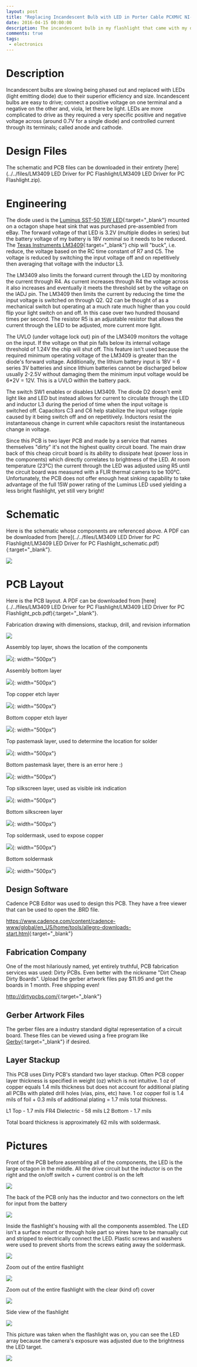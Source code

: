 ```yaml
---
layout: post
title: "Replacing Incandescent Bulb with LED in Porter Cable PCXMVC NI-CD/LI-ION Flashlight"
date: 2016-04-15 00:00:00
description: The incandescent bulb in my flashlight that came with my drill/impact set kept burning out. I'll cover replacing it with an LED by making a custom schematic and PCB.
comments: true
tags: 
 - electronics
---
```


# Description

Incandescent bulbs are slowing being phased out and replaced with LEDs (light emitting diode) due to their superior efficiency and size. Incandescent bulbs are easy to drive; connect a positive voltage on one terminal and a negative on the other and, viola, let there be light. LEDs are more complicated to drive as they required a very specific positive and negative voltage across (around 0.7V for a single diode) and controlled current through its terminals; called anode and cathode. 

# Design Files

The schematic and PCB files can be downloaded in their entirety [here](../../files/LM3409 LED Driver for PC Flashlight/LM3409 LED Driver for PC Flashlight.zip).

# Engineering

The diode used is the [Luminus SST-50 15W LED](http://www.luminus.com/products/Luminus_SST50_Datasheet.pdf){:target="_blank"} mounted on a octagon shape heat sink that was purchased pre-assembled from eBay. The forward voltage of that LED is 3.2V (multiple diodes in series) but the battery voltage of my battery is 18V nominal so it needs to be reduced. The [Texas Instruments LM3409](http://www.ti.com/lit/ds/symlink/lm3409.pdf){:target="_blank"} chip will "buck", i.e. reduce, the voltage based on the RC time constant of R7 and C5. The voltage is reduced by switching the input voltage off and on repetitively then averaging that voltage with the inductor L3. 

The LM3409 also limits the forward current through the LED by monitoring the current through R4. As current increases through R4 the voltage across it also increases and eventually it meets the threshold set by the voltage on the IADJ pin. The LM3409 then limits the current by reducing the time the input voltage is switched on through Q2. Q2 can be thought of as a mechanical switch but operating at a much rate much higher than you could flip your light switch on and off. In this case over two hundred thousand times per second. The resistor R5 is an adjustable resistor that allows the current through the LED to be adjusted, more current more light.  

The UVLO (under voltage lock out) pin of the LM3409 monitors the voltage on the input. If the voltage on that pin falls below its internal voltage threshold of 1.24V the chip will shut off. This feature isn't used because the required minimum operating voltage of the LM3409 is greater than the diode's forward voltage. Additionally, the lithium battery input is 18V = 6 series 3V batteries and since lithium batteries cannot be discharged below usually 2-2.5V without damaging them the minimum input voltage would be 6*2V = 12V. This is a UVLO within the battery pack.

The switch SW1 enables or disables LM3409. The diode D2 doesn't emit light like and LED but instead allows for current to circulate through the LED and inductor L3 during the period of time when the input voltage is switched off. Capacitors C3 and C6 help stabilize the input voltage ripple caused by it being switch off and on repetitively. Inductors resist the instantaneous change in current while capacitors resist the instantaneous change in voltage. 

Since this PCB is two layer PCB and made by a service that names themselves "dirty" it's not the highest quality circuit board. The main draw back of this cheap circuit board is its ability to dissipate heat (power loss in the components) which directly correlates to brightness of the LED. At room temperature (23°C) the current through the LED was adjusted using R5 until the circuit board was measured with a FLIR thermal camera to be 100°C. Unfortunately, the PCB does not offer enough heat sinking capability to take advantage of the full 15W power rating of the Luminus LED used yielding a less bright flashlight, yet still very bright!

# Schematic

Here is the schematic whose components are referenced above. A PDF can be downloaded from [here](../../files/LM3409 LED Driver for PC Flashlight/LM3409 LED Driver for PC Flashlight_schematic.pdf){:target="_blank"}.

![](https://lh3.googleusercontent.com/plR8nUc9gU0_mqIa2U304cSSQQqKQbEusUBMHlmZIKK8LVZyoybFC6luLHFW6LSG06kKR0pykdLIgBGwVnOxNUdCG5FG0rTWyLrZJIE_4_0RD2kK58TgBjb5ZdicrI5kpXDvYAMk8Q7YuqmtAXxlgiyHoWsdRWbGkZOYdBhTnbVN-luWHPN2QMKeKqvMTPw_H50WwisLYiovdX5Rs4NNE252u6gXVNIvs_V_XdEA8gz3FIg68V14mh_oZ9aS2L43QyjeS0Bkd3Kroy4sWdxNkFgPbTIHgoSz4G8QiGREkmvDXLJKpBQ7MctUTTZRGEzOPpYlz8RjBOcVdFRzUJn54OVl08M_fJASCS2Lv3k28ccK25mR6UZ0gwzdXuz2nHCNeBBVISXdb1_U4uvqnnHF4emu582HUvBfj4ZD-DBzZQsw9muKnNxbCv0K74TqPdBHgLMkflV6HrqiHH8SM56x4F5Ouluy0gh3wyVpKMkqESuNZiBW_kvFKzXCIOsuxFx1F-jpELYn6wnkwlNRPqmnnwMgW2qU3EnzsjZkQEj0xUAebGqfhBFMkfqUzzluMbMoADRHBMrzSd2i2vMzvvukw9VrXlFUfsHScaFLI2co5RUND4siOvIRy9yKJH_R6nHlVcyDpUGwrnIFTCLpPsW8uuQXfBB-7XhvlqISBpK2SQ=w1183-h880-no)

# PCB Layout

Here is the PCB layout. A PDF can be downloaded from [here](../../files/LM3409 LED Driver for PC Flashlight/LM3409 LED Driver for PC Flashlight_pcb.pdf){:target="_blank"}.

Fabrication drawing with dimensions, stackup, drill, and revision information

![](https://lh3.googleusercontent.com/8mkz4NJlq51Jk6fRmgkzyv6fNfFSHqZOz68sMzOqR7cXI1E5adbQDxxsKAMa4mOlt8UpLa4GbcX4JcmnkhrlYyYILGV_dVmXZydS7aDEx9cyM9jiAvSHh17P3chrI8Sxaq_yzc5XEgjlFNJMvz7iRMk_uWTUt2CccHaTH87g9Qa_KM4j8RAHQxPaUFiRN3iCpbYsxxuJHnbwcRfPUooXOztBYTQjEI2BtMbJEMtCO7zuU6I_tL8v-NOEEwLFLSApUr483jVzbJ8oyGKZCjpCif4KXkg6qrDd7eCwaOyIb-L3BRZJApTYNIZSWFHzNY-jhYrjXN90xY44kuPUM3QMQd65C7Jt35YVZChbOl0usry1Vw0Ds7T-9v7FeD4UYNcQ8iIzR7hoGrXU9Y0ZpR72XuLUKRMtBD4DucUx7B6VIIV6Xdi1j4vZuIeF4PM4N2VQXjdDr2Kt_OAwd1SiVwpXKir0Cd7weN8DjWB-yUm9rm3tLdlK4NXoZz_XmfKU4n-PrNZg9if5Y5L7hYx6N_zue3i2_qlzEciZPvOhPLIk9C5Xm1pk8W9G3Ns3aJX7FtLanx8Nxx0IoHPozMmpwQrEo9IRlBmNxAPygE0vBXWlh8F5wecHCKyW4M1xx6e7LCjKgPmcZQ6Si7ZDnx9vp2i7xI47aPqWUb0_LH9u8Y1AHg=w1031-h804-no)

Assembly top layer, shows the location of the components

![](https://lh3.googleusercontent.com/4VGKblV2DPeeb71fR-2K0R3UunSES1H7kDCwp7BnBNJXlvGf4AZsyoWbWDt2jC0cuoeBqP47c4DdOrGbn7ENqmuxLe29RRKwXztjl8qaE0aqxhh8l6RzZIcQJKxE_vQNZcdirCBqkVYpjftXwC3SpxtsTw0KSw7RvEKoHVJRQklBO8RUa3X2FAJhShSLS9je65aVaBUHkqBEeMKFiw_pDv6pG-ERIIjN5BGomARHLptHKOqS5gVDLR1nZehqzokkV7vrJhnn0t9q9bj2fs7upQeve_Xq1fufVTO46B9jBScJbjsknTze9QEfYkHGtqHG33ANmI6PeS8ezaWnF7l3ecPvL0fdLzKgNmANnae1smeDIsInggWxUD1w-CwCtKlzJb3HTyK6qMSrPx3kDtrgceTUG75nJaPABCio66yTqv6f9kOZXgXf_ES68OPjVuZgXiyzh6X7cmPNBrsAH6nFlSx_rA1_btaIx44kGKJ1gyWbFn0EbUlTVp_ftSw4AWDLdjqDC4pBx7eGxQJtOo5WH24VN1o75F67NEBWClFLcJElgXSvcBBjdQXfga0GeoTbjIGCw1_hS3bqDmIn9Sv8cH2wRKhrW-wOMnALrnjuyr11OB0gOBEOHC9lrfQFCue8I_eJ2RlbH96DUF8OwzyV1Ekz_bqsDUQLq5nDU4fdJA=w976-h395-no){: width="500px"}

Assembly bottom layer

![](https://lh3.googleusercontent.com/yhi1pXhgou4ryojgLHnrJkVkhGLxac2Bc3hEMPSaEZ10hwVoGXIEHI9wORaJ32DHQJnAtgOhTmj1GlF-Fu0qYKsgqGr7qQebTM89iquFdsgelsGm5jsUzZUKdqCw9YZiywZkXeeubaZMComYxZOUqyWE7g3a2MuCnzgwUgH2EqvrK5YSyXvc6sCKTb8cbeQfxIPj9WtLNoUyfb3iBIbNNc68EmPWkU6d3v9nnq23OCQxDMN07OllU0O9cLpL1eAq5bgsR4VixBMlqsJT9-bBblkzosaXXO9DVvkLEv_uWqkC9fAjUngZseYFmm5FyZEEyAEQrxd9a4Fq01sxo6BHiPaVj3LU1EuuVwBaw6NuA15E5bGA1yLZUHjAboJZuhoqqetF9noWfHY0zmgn5wAI0Zodik1t903Xs4WhiK_I0895WQ45pr7jCdyDJp9noHQtb6NEOEdsf2Q7Ihj7jJhKHTZCrp_f1WshW7c-TY-5s6HEbbFPmfHX_j637vw_uJSdlDIjnudbzN_C60e6LxP4vJQYhb42hV-Cd76hokHuKcLHHrw8y4FpWxFXw2k0oXKQN3FDj7VHbTexlxiVqi8oFivmbHpj2ve0jG69CxVRDuqxfRAlVI-3YuWQOR9q40QG19GZJfizGPxiRpVmKFoAiT17HmdVSAPifxdDJ1wY7Q=w974-h393-no){: width="500px"}

Top copper etch layer

![](https://lh3.googleusercontent.com/x4CqpMziILFxFfM52e3qfMys1TieZETHulEzwPn3pQMb_q625Oh_QOkswphfFUNXhc0LMPJI8Oaj8YocrEoJekSzTpin8IGR_3dzO0HwfeiubGsO3BNx9ggfqs2w73jj0d8sVrt1dhVD8lgAqdP786X57dILz1vpMYWXmzC9TkrBWJptIvD1VotdELK26me8uNLCggg5v0mnxE-ParLZQk4LHOoj14t_tcpN6jtPQxya_TfWyooM6gEjPwYDonMU0BHs8GI7klqamIFSMtHi2UsoCo8I_rMIO9WAXEO0PpaoNLXgqQyXTVVdx47XvJNnaubFT0EjTXU8uJO7X2ntKscfJC8wDgMyy7bYDzOiTzpdcvGhIsCmGnd6kBXOHYmyMVMJpbPDjxh5LPvWFBFlwikkkJw3IgUvnq_eqwbsdOgiJZEMxOK12sSbOyO6adxFI-fKw1E84Uk7_Z7Y7Wwi46C3lGkDI4b1klN4LDLtyh-ho7ka-TUA82BtUk1tGs2PC6FdYoAsc1Lz5SdAxNpW6tquXV7UpfIrcCZrPntHwrhxHEqSBjTMfiPmtcTTIKmRYE6M7C3siuhdHvSjTxmOlx-Y_PIrMYzrZr9whsTa5EI2pp_MJiixUNBaCy2NAk4enwYA-RfvHm_p4HunzwV5G1IPX9Uleioqe8eLzj_1nA=w975-h390-no){: width="500px"}

Bottom copper etch layer

![](https://lh3.googleusercontent.com/G9UThUXPWCwmerUL_JxdDgsf5hGia1QrlhHaqV0PafoVc1NYHXwBTm5A8cSZ4Dd12rIC507HTGhe27xJp1mqKcS9ba0g7IccFcovULMP7wXZYekMFESuOw9jRJ8abt7_HYUukRJI77hgqwJmjE8AkYKv1kL7xd-5wArYJaMwBc9ghlJZ_sSssTjnPcOPYkVfh7CSqFhckqHzGQDOMvbrM8hRs6CtmZzzCLxtktF-i9O1vzdYoY-_uNxE1eTZbF6RGkJGoPw5HjbclzAqtnahGpl36vt6VFYCiMhPweu6jkNBvoyPOwKTY0zfQ2URMn94tkac7y9zAEdOnuKrS1GhjMceQq_hJy28ppX86zt2uD3849yxbbbnMUfS2vtm99K91DSsVTJocrV7hOXZIUFazIOvn9So7DpPIVwSk-aRsyz2l9S6UFfVTa6_sJSkDTmpjqU2U1V5euI2Cx4o8DOVWnglxQz-dO78IL8_KqeOMHWWJ2dM1RYOpKJseGyUu4V0gleTEPGHZuhGIqs-15UCqFwcVG6p_ggqcS-GPNt9S5Ya1nEJSpVxn1YA3XoMnHY0xlMC-MXlDVS4lvT7BpMXvcet7OHTEuCs-GGHH0gtBrUq2GVwGjLkADcPRuQMheY98AiVGYZ2t7-8aQ5T2MTp5e5fMPVcqk-wWahWPIBP_A=w972-h392-no){: width="500px"}

Top pastemask layer, used to determine the location for solder

![](https://lh3.googleusercontent.com/3gNFnhfokn_UBLe0obNvplMpEsLj2_FwRES9dx8tBG8gP9jmxLPUyM7kP1r09WqJb6RZRgvrlUlckYpJlpqXveGwdRb9b6er_hr1FDQLWCqfjh8IAwGTfx3jVJGoZlPwiIe2RIzd5ktrjVBCZ4erMRUJE28J40ET26CCvxBnfG-aEVhmHBlP_H1MVyPaegJaZwgzizVI9a7G9w_8eOjSZOIKLZVQf3t1z5BfNNuqBmQvNHvBy8gKaYs1Ya1LuzL55VBQRBJPqIVUd1CJ3Lrr2hpwV354XI7DZJMmfeYKDyx476S97VZHrR1jB9QTYmawo1Z_1LOXENCPxuj24hKcHoRMpSIT44UwkNNlcmQgE6xyqDaPQyxDBBxGs6cMKb-tHLMML84joZmwG2JlvrRq32qv_Uh3L-7VGRqSix4niLZ-si_9GJ-QO3RHvxT2vN9sslp-Mg8zfiZk5EMNusUORPAsbXYX71j5dps67RguY4n7Rx4_G-dA7Sl1f83Yb2hMEtuvxqxmxw__NV-_f66Y8HhvWGjMNRNCssxgTiUrIrSOrIkUKVkuaxq1ueGpG4Rww5s9GqT0UrDFpokxISaXUMrEi0fVbKsTVcwZ0-BVCyoZ22qGd8cGiyPmJFBjkEOQ3Gb7irI4FjL7Hvy7lyqnuCUEJlXlFsPOQmb0Ryg5xA=w974-h392-no){: width="500px"}

Bottom pastemask layer, there is an error here :)

![](https://lh3.googleusercontent.com/u62NllTxItzOPwhT8yuFmPomsab6s5DRh_4sBUqZo7jxnt5N9cHkuGAvPDwE6vdn6SfAp03FkQbgtXKhFy7_ZXpu0_mO2HdNM3I2gNR0biZRv-l1XR7kt2XbmZ650Clr0pqcLulsNF8MidPDwEbElQ3BzCa12hJ7pfiz7Va5qtmLGr_RHJOWGsr_s9RmtdRGx2EBodpR-s4_NtCl40AlLhEpqLIgx5ZEgYKZkwi788cw0ktKOAql9QA5YCNjdM17G7BTKRvZNmL703skEROH6p69rqLgx43I6ryT8ZmDBvsV0Dsyf0YMklsTBFSgbKbwAnr8dZLyZiZszNTzo7wOm8w4Xt9bhxRCMmG7KQwayGH3IYBnDphe4tZyd0MkPTP5T-hau1VlV_MlNph06ML2J4EuAMqP04Z0HPYABi3rdDmRVoQPQBN5XAgUgektcJltAYFwNmoGThssVEX1H61X_2R_yEjOXmTRYboVWQE1XnnKQrmZfGgRdzhBa6RUr4CrO2d8JBh-EROQ7Ca6LRDr1-7AsDakYmOK6NsGNRVZg7QXV-HRFuq-hJ3LJ6YIlHQpMyvO7zHRwg1SfYqZcqWEMPl-Z5DzrbOvRv2IUPm_6ch1WuWU6wtet4-aZgGjG71WRUgEK68EoCkzc6LU7UKReazb_y5gM-jArRSptDZtZA=w972-h392-no){: width="500px"}

Top silkscreen layer, used as visible ink indication

![](https://lh3.googleusercontent.com/iWXF8AJ7MPWgDpAOzjnEh4SxF883pzg75D3obU-nHiv9QbeMjXVhlrbrDYcEHXwQL8LPH-SLs0Te9Zk45HlwpupFwEfKEOXoCthnQ73lcns3tdWzpDFH5vQD1yA2WggBTmY_KxbZUh-jqQdiYle00QHmtJwsWyBR8oi1DBjL-hKXjPaUZZEZAxi2G7Qm8TPH88dt-rPawBzq73Wyr8TN8mOl3d9sU4Vvg0ySKuwJCGt2E-6ULNZUsXcMdxtx-5PSD1Tqq9pWcoFK-isof22JA-tHevqr7EgQUdvM111_jE3YOn-qwljullm-lkxTbyXlU6qWsF1ecqf1BvLd9jWctleNaHZOiWda8rc1-k_pE9CbqXwyNsNukShoYsya7Zvl4Oz-8KtX16GUWTf7pYZCXOU7EO-wp8QkcGDF2q5eRQxdieBG30Q4mf6mZOYL9VuWoOnvcPsMfaca1JCJE_dUD6zlcVpxFoUhFVwTqkmdkwDqKAoYTGdByVnig-Bz2egRbyKPOBUwQYNpKCagGR98xW0C2-XbLpBclR3-d2ndtSRzaMtUqDIXY76_YHsxKkEt2VhjML8rT6CNgv83ttdF9tPkbrwitbV9t2-zU9kQAjJoGQbo_syzidDvamxfk4cwYM4VYqm3vx_jqoB3wb4AfPfKtJWKs5yOgnoRufo8NQ=w972-h391-no){: width="500px"}

Bottom silkscreen layer

![](https://lh3.googleusercontent.com/fCvANCgHLWUVLW0kZU1SnKmg6ggL9EoruRdpAmb8j8VphyyXSZ9et2m29iKtPNP7Ln_ppk2aNMVg9VI_XAwcfSIgPTJ8t6IfqndeADDRYseSKNfiwEE1a0kzVOLAtnDBto3BVJ_XHSUXUe31uvBSFz8Ht2l5kk2loy6c8xuvl0_6dRi31AhdNCCJcynqkb2GWM8IfEl-qgHSWp4gn--7rP2_mIfgPLnqT1YWPRnjl9K8qu9QIM0iaY3B73SfAemDvbXGfCBcivhXhQTHnHRUQJ8VQeaVhRX7nlk43ShX7DfUUOLyPMZim1tfFMNHpRV1l3iJp2HeF7rRphWtaVjnte1feE2swxeGENtNDE1U9wTCHtRsX0rSwKyru2han4x5d03gPElH3d3SC0j2lg6jaJUB0Zk4fdIy_hMejLBSerxGMqYyfnj5Ivx6wcvfwyw58UyRUXDrp_vkwgvvpGkkU4cETejLkC-xOHo1XJ47AK2vopPJkdHHrvU6xtYcdbA4hGu-V1kUQfrMKtbyNnSO4OD28XAjW9IFt0rkhvCcDiT7y11J_Xdnjykw1_G1uVDnlKtypu_G_7wqGhPe-VQUY6Rojqi0tSGv9rc-Dh8Nl3B9EZD3aBWGDP_JVYGYVzTLSehDXU_rlNLyeprEMEkvlwx99nFdps6aQWcJF2wYZQ=w969-h392-no){: width="500px"}

Top soldermask, used to expose copper

![](https://lh3.googleusercontent.com/Is5fm65Z7T2c8hLuKu0RtQcpa5zQ2EuSp13kq25f9iQK62RnDDFkqoHs2xkgAfrY7jjcwjbRydwLQUUpeACHhYXCP08HwmKPVyayWD2dhsux49Dj0lZ78EBWshR3_7Z8-emBj9J2rCQ5OqfTWYdeRjrlBn8sfEXST-1rzoNKEidn0cLIPoLxS01mprTryYfW6j4idgXGRc3QANZ9IBdZwQsIDS0IUbGLAxnRv9RDYcBFSZJzkbmB0d-w6dBUz71FQ4v0JwdbXBlUijZMK7WNT-K5VNk_Ac6F04BrBrArzvP6pUaZpAfTRSZ6KgYWxZvkQLKVyHhU_w6QT8Z0Nn_EdFgVO1aq-sNobIp8QZXUVBJa7jKl_rzGf_SDdXOI8vC0bAmAZDmJCHGbWxrDDRxydOWzXtoSxMx6-gXZ1ofTb9PGTVftz6m7MzcYZp5RRVpxouvZiA-KuBfqffeXmXs5gJA2D5mzcFeOkNdr9-Nb9KFNi8JD-qX87kP115C39KSUYwo0Cxawyi6dDl5-NgCrvzu2RyqiIKdvSSnZ4iNM5Uff28ep1WPjttGQWnFYur_liwGgARIRzXb8ve4MEtkbWCogD7Sswm6VEatUi1gdf8YczqIsFfjROXzciJB5H-Vsa9recDsgNbpRswKMy4vTwdGjX0Tm2X5xRCpZoWrR3Q=w971-h393-no){: width="500px"}

Bottom soldermask

![](https://lh3.googleusercontent.com/5415v-sam83ZtK0nenCLqXU2AFT97eOI_JbtxAS5_lfMwvQ8Z2nSOnf7dDOENdwcPQwjD-yCpeTuzZEpiKst8fvCLMHKF1TWETeV8IOO-E633etCgkKJ158-4C02GpT8do-YtOsBubQjoIzYnuwAhBQtwFQpbLK-A5zHcfyc6CqmE2U8gL7ldXSIsDtrsxVyqQ64dIX-ULnR8-mcgwc39jesok1fC6mGftGUy153-7WihAVKXwqJT6g9VbWhaOthc8gwHUMGYLFFilYZeiX_-rXZOXL8qzQDq1t6J1-sbXlB5cAR7dnyTDBraISS8ILCcpHlXgP3XLK3idGYElGDn6MPkwB7IAiKEbb_U2b5pHGWbubqpaN9WzKpqzoojvi15mynZk5LkSiICVTrfDvfJ4l7H8gwqyRBB_MvWQgl-QOKq71OvXrsNjhOnpYiidAZDA5ZCmamK5yQwEhrsyBIdbjye78wdT4aZL75pyNt8OfIyUoODUVesYJIPS-58mrEmrLzrmBIIu9nSWeefRm-qylsDqSP3dJUWeqQlse9D68vChC7ewNCxWX9snaOLgup8km1OWY1VeVoTzafkp4LR64r7ynIBM9DqcKhHUQweC_x0YWv8UOdkoA3Vh9tNkLa9J_n8g88HkEwtw9NtYQhWEh_dQwdNxJ7xOvRPi8Zbw=w975-h390-no){: width="500px"}

## Design Software

Cadence PCB Editor was used to design this PCB. They have a free viewer that can be used to open the .BRD file. 

<https://www.cadence.com/content/cadence-www/global/en_US/home/tools/allegro-downloads-start.html>{:target="_blank"}

## Fabrication Company

One of the most hilariously named, yet entirely truthful, PCB fabrication services was used: Dirty PCBs. Even better with the nickname "Dirt Cheap Dirty Boards". Upload the gerber artwork files pay $11.95 and get the boards in 1 month. Free shipping even!

<http://dirtypcbs.com/>{:target="_blank"}

## Gerber Artwork Files

The gerber files are a industry standard digital representation of a circuit board. These files can be viewed using a free program like [Gerbv](http://gerbv.geda-project.org/){:target="_blank"} if desired.

## Layer Stackup

This PCB uses Dirty PCB's standard two layer stackup. Often PCB copper layer thickness is specified in weight (oz) which is not intuitive. 1 oz of copper equals 1.4 mils thickness but does not account for additional plating all PCBs with plated drill holes (vias, pins, etc) have. 1 oz copper foil is 1.4 mils of foil + 0.3 mils of additional plating = 1.7 mils total thickness.

L1 Top - 1.7 mils 
FR4 Dielectric - 58 mils
L2 Bottom - 1.7 mils

Total board thickness is approximately 62 mils with soldermask.

# Pictures

Front of the PCB before assembling all of the components, the LED is the large octagon in the middle. All the drive circuit but the inductor is on the right and the on/off switch + current control is on the left

![](https://lh3.googleusercontent.com/2rZSmGm_8GV38VfStuPJoQ2bY5mrQaxwUj2HXmQs3poqpZyQwyVp1EtrBDQ1NoOZxg4WgykatiFMJS2PXyZBJ3Z4OfYtiGe4WCKWxxg38DHqFMaViQghhzkHfJlZA8WhoUgwUVUrgKD7-ZhzPygaUOl8cbEwr6yji3gSDzwZkfoYzR54TgSe2gX0-YvpbRi0mZWpaiprGDJeKobtdPHhPnoIUhA9WY1Fc234N77pbpwEgfQWPaXDpyshRf_-ACBK7R12fNBD_nR2zPWczn7BKol0TtKcAH7KziSro9x8P65tFaTWJJ7Vys-IC77i3jxK1bDSFQV7Ux60b4OjgNz53J2UaI-vzL8OuttHNS1XNMoGzMo_Tx3VbN_Pg3orkvgitCQuIqrbbfiMwBxXwBw5i6fgBy9qEEC9_I6G9RmUvgo4JViSvOPPYYfZiO_AJYpzh6HyppblBZHy2-6jmfz7EaTvTnkUXzt-sEFnBE6at9idRC1ylOzjoq-q_HR6_4S-pOhF-jfrYgXxP9YKBNcZB2-g5IQG-Iiq_8Xvm4d5aWdo_pTUHmxwp0g_tJVN9_jPgZquy3318Uin5_X4UTaUO2eOQ4Q9jDy92A4mV3XNysk3RJKteTm8=w1206-h541-no)

The back of the PCB only has the inductor and two connectors on the left for input from the battery

![](https://lh3.googleusercontent.com/CoqfNT00wJ6nFlmP0tqCpqunE52cdWoElNbLcwxlzzsHJibzk_OprvqbMHeznfgJDdHTwXbFGcQxWxqo70LiVarumTpeM51HGbcVFH9-5-YnpQplby5tFxT90NcN1a1TCa_GgNJO0rlhDlRKORmeuWei-Uvt0CNKN_tW7LDTIBWoR7GAKotnWdoHp05HhFQsjUfdB475oyJ4Pgr9g_9xBccjUKNOHjqbODDhzmh719y-E14Dqc9ttiaxEqp0JexRMyUe0SsiJ8ZL2LkX2qskcyGHtMYqWgDirr9HkgCqbXbfzbQyfW4WnO9EfwneHFMeeXKBUp9FD3VBgBhdYW2tgLUSX23wrhjbKlIfT_aGXY6M-B_Yw4pUoyOArcpZUty8rcq2rp1YoS0akOw-xMTSxX1d_qVE93dSRL0FSET9kjUxJQ32EEaU5g-hfWkS4Kth35FjhjjWU5xN1jBeFWt74dmUtk8byvsM16XFOH046zqztMtd01SkQorvVoIG1B8n9ChfN7orxE-TY10P-16M6SSpA20bxd8VHVRHztH_PGPzyX5L8yIkWMiGPOW0hEIOGrHoWcYgL5f41buiDAifWwGR0oiPSkEWqSFGI-kpW-SVTKYPDbuQ=w1206-h512-no)

Inside the flashlight's housing with all the components assembled. The LED isn't a surface mount or through hole part so wires have to be manually cut and stripped to electrically connect the LED. Plastic screws and washers were used to prevent shorts from the screws eating away the soldermask.

![](https://lh3.googleusercontent.com/zHluk8MHeGx-5-pkjzznK4YDnZQicHZycDaARB1YxD7WV03qQf-275986BI8Xj4mRJIvi08GdLw2BrKC8onBG4MQUUGMPaN_8u5UBBdeshhQYi9IfvDU6TXMOAsqb_tkUwpxiDmVJrfiIzJ8s1EuaODOVx6sAUIDlU9rTvUifHUAtwpbFrz0e7Lfo2RvJi_Vq3QsOXdZToEHdEr1Ikz6pSiJ3_ARuwZDGKtGpNae0s1PD1WM8iOuJVj-_Gt7Cjh6T0RFb7qfYx_y1I2ZnTc2jCqOZKkbIfMH1Q8vJR_T6eFJKoXC9-ZGvfIBV2uLR_CXLkit3TDT1I2CgZF3unhUC1wpP9l9B6J79pf9b29pRx4-5kLQ2iuzJ0e3HtcNJxI2fQJBgihlasHvjl0Ejzp0YGyirYySXn-oF7VAeAXv5zAXI6g-zngGT7EJirOLVQimywuANSRqyFpj-jsn7Brv6GzQExLqV_xHOKHxfaW7640amRzWck9i8DmI8SS1FPf36WDaHPbr9k4xUSYh4y1uoud1Ss2MlsgjoYyP5G6RZLBQIodIBXayxefwaIgbbXuzrDvrkPS5yiErocLy79vITrKOLeKWX9h_lXu48jM9qmxSqNQyqetjSfMyQKIsQI783fuGAu16Nu5R0jc2eJM5wCLvibSl1ItNK2wTYu6HAw=w879-h659-no)

Zoom out of the entire flashlight

![](https://lh3.googleusercontent.com/Rx9XMg-K-CGE8ZBwAivPuuzQMmGXsDP14IOT2uU3vuqbsfCrUNR71SY5awWtTaLpknpj01p6f19XY2zJpF7lstW6_vmTl_5KELRkf_FQ0QJ9U4xZSPunGP19l82OhGwB_E_XU-2Ev3QARQRuNGSBNbDV61DahJemn2s2H4MDdW01IA_bS3GLaqPPA1FfXjgMvndgo48dnvoTyDCx60_TCpBZvCpysI2o7HiwjEbV2jIQ1kkqkY1WUcgUGslCEvx9CNEN44j-IpTob8jq_ZV1vOVJya1vfjGGaVKUKejcF9yVimGqIOgqzdIow98pXZstnV63tLwVmAqcvuOokXbdbPCpCXiskZc_lidDYlg2f0GBYYSUSRnwQC-S3J_Zypl6XJjdD7DN5xOLuovLb6bxIxiNBOGBxUl99gkNkx_V3ifaGguzRadzVD1v1IKZxv08qhT55R_wE6r9V-ONGOjR6EoTdYB2XNRkhFoulKx7QR70jUhZ724tcXyvlE3KDp98m8YmwllXywwiT_OrQTKsi5m1V6ckFLInCJmuETY7sBWjw6T_Os_wrW6yIxj0zmblZvpc-6ba1ZFhkQfD2dXZHf4tlS1mSgI1Dp0Y4jPQx_-z0Kfvhata7-sAf599WaA-kRR-5XgwhL98bdcmfkSsxKZYZF01wic2jsE67KjOjA=w879-h659-no)

Zoom out of the entire flashlight with the clear (kind of) cover

![](https://lh3.googleusercontent.com/e-K5OMNgmW68OziciZ_MBgogSyLe6ZSCYxb5xX_ZJ3Yil_swlzgLVgqDlfYR-MpEheO50w9H89cGx-DqATI5lI-l8jYIhVlYD-Wavb7PAfCYP9hIluiaZNog7HQs4pws7mOjx4r7dkH7M4d_wbBSqD5WBPQFzi3_eBS3oW3lV5J-1Uw1Hxl2v0bTbeOaP36A6VtF30aKb-zSYszzpKF_90Jd8gdxfZ2BbhQpxc-ug16_RdHqZ5e6LcHojICGA1yV1k95Akw7c-cpFYEEJ8YYOYe6boD9E6PlvGmt2Qv34T--GYxYrMM-jkB2u7M9j4-RtO5KFWDiackzBFtylz6C2c3ek5xN5swX5anr9vH7qlcAndBYSfiJ8tCzB7-kS9TWrFaJz-wgP2XBqUAW4kW3ZE68kHagwtDqnfb-85OH2yaCDafoRuWuz2p3Q-zuAncTZyRHausSfG0xWCB1xZe0Kbvddil2IPlTWyluZ0jNEr14_Z2nedcGhw8hXPuUuJY678Hg9eU7T9ipHpxeFzK184qDs47SZvNMh_6xGHz4xYtu9U0haXU8tJuJM5zgp7-Z9cZyRSOVPH5s7b89IMKXMPJwc9FQwj_6gTczCiLuQcxB1YHtwZh0jJMtSTwXaQRwMkPQPzs5vUb4ATXQv1KN7uFaC69L_bPBzk9A1VDcag=w495-h659-no)

Side view of the flashlight

![](https://lh3.googleusercontent.com/7m_Vd0p-HA6UBCbkNeNkrnN20ICzMyD7wWBdzMP15Qujna7hgno7IT-9-J1_kRxfZ0AOsZA3jMdsGORCgRB59vcRuEQyAUKYHF8IqqUQ-xo9Ild8AFQmpm7S_uvuH_RE49XkUyerrkSTnhuIprTfucb4eEeYG-tapXt8RmB2sfEVG-SKgox7NssKtuXTN0s74-smGgvGh7hmduCy9-pjXdAcG50yvZxpI3kGIoD__v-Po4RKqRM6DwOCtwnH42F4DXyHOaeVGQ7807uUhCy4GgzcWMqfbYclnIx9JpBk--J4XmjScBXkyeTBqQc5_53s1Uq09EZWKpekEVzhASDd7sliN_RHIgHCnPHTOpto3-ALS28qnVQiHnII6lb3jSqCUO_Y5FfRkAXUdTFyzjSzV34J-dflHWzTzljaG7nf7vRZpCXKeQARh0s0tvRI_ip2jyJbBWYpUtoOCt7Xk_qmSe5umTRejMVOH8IBXblDU1uRP9rsw0TxwdjUzg6WMGxgKuXg20zjnv7JiIfWooO0b8KyOMXmIQT6x3qZjLIyAuaABv9rMA4ypPNxxpOZIlADRhEWtvXW7WC4ExntjAHo7gxQC1_uHEjFOVoSogPuKyMq2mmqaxTwLJUDm3JUfA13_eAf6OI4cz8uxLxHbsdsNAtoYehzjS2SIKNMcEszmQ=w495-h659-no)

This picture was taken when the flashlight was on, you can see the LED array because the camera's exposure was adjusted due to the brightness the LED target.

![](https://lh3.googleusercontent.com/aTaw-2naKakcsOg6OBctH08bGlEjfoujIbDqrBT-Ua_x8BriFKbwIwlf5a8UH9J80MOz9_0Kaid577zQ8w-tdTIQH0_aG7Ivw4SCVCAvLmvbU163tUdxWLdK61zPzGjybVRP3vH2jsBVBC6jpptn0CL9h8A-QyWQtKgK1qzIAJKnEXi14qDogbTAunAY2VDBTRqK8b4PqCbsp3KU11fX19bO90a1F4rbd5Qim5ZNKYo5YhElafS5z-pWQkWzT4FYZqqAQ6VqXYWIwqqqT1JvZLJW8QCoYPc8R5IjDtipoUsSrwYwzf5F7wRwc0UrEocu2n4RZ22BYTs26rxIH0xyBX_Y6b9XzFnzIQyrxvj9sjNex_ABXNWB0u48x1uTjMLkMXT2xbkxiDpKCYUVbsLpprETePHDrCIhrbSlBttTCYPSUdG_xwV4h5L1tpwUL7sg4oOwP2JoyoxxaOOtGgD_Cnv91myrQzektv4V7shTMPSPlwq33JPXRqIsNqlE-7YGlqFykSOeaJ9PLAf-UwULDfJWeevuOFK6tWB6E3Cx__tccGmQ109_db2ZID_LQa1nAc4AQ5wD1RCv2VVzxeLgWf2b1AWHi2w4aYMzavKBoykYBZ6xlPz3NijBBswJwKhl4io2MPwsSoqHGj-xuJgnnBacqHsnzTkx2j5v6sMTDw=w495-h659-no)